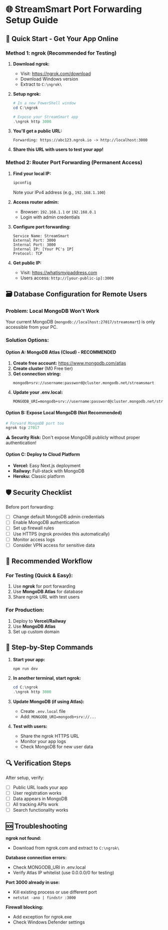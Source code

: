 # 🌐 StreamSmart Port Forwarding Setup Guide

## 🚀 Quick Start - Get Your App Online

### Method 1: ngrok (Recommended for Testing)

1. **Download ngrok:**
   - Visit: https://ngrok.com/download
   - Download Windows version
   - Extract to `C:\ngrok\`

2. **Setup ngrok:**
   ```powershell
   # In a new PowerShell window
   cd C:\ngrok
   
   # Expose your StreamSmart app
   .\ngrok http 3000
   ```

3. **You'll get a public URL:**
   ```
   Forwarding: https://abc123.ngrok.io -> http://localhost:3000
   ```

4. **Share this URL with users to test your app!**

### Method 2: Router Port Forwarding (Permanent Access)

1. **Find your local IP:**
   ```powershell
   ipconfig
   ```
   Note your IPv4 address (e.g., `192.168.1.100`)

2. **Access router admin:**
   - Browser: `192.168.1.1` or `192.168.0.1`
   - Login with admin credentials

3. **Configure port forwarding:**
   ```
   Service Name: StreamSmart
   External Port: 3000
   Internal Port: 3000
   Internal IP: [Your PC's IP]
   Protocol: TCP
   ```

4. **Get public IP:**
   - Visit: https://whatismyipaddress.com
   - Users access: `http://[your-public-ip]:3000`

## 🗃️ Database Configuration for Remote Users

### Problem: Local MongoDB Won't Work
Your current MongoDB (`mongodb://localhost:27017/streamsmart`) is only accessible from your PC.

### Solution Options:

#### Option A: MongoDB Atlas (Cloud) - RECOMMENDED
1. **Create free account:** https://www.mongodb.com/atlas
2. **Create cluster** (M0 Free tier)
3. **Get connection string:**
   ```
   mongodb+srv://username:password@cluster.mongodb.net/streamsmart
   ```
4. **Update your .env.local:**
   ```
   MONGODB_URI=mongodb+srv://username:password@cluster.mongodb.net/streamsmart
   ```

#### Option B: Expose Local MongoDB (Not Recommended)
```powershell
# Forward MongoDB port too
ngrok tcp 27017
```
**⚠️ Security Risk:** Don't expose MongoDB publicly without proper authentication!

#### Option C: Deploy to Cloud Platform
- **Vercel:** Easy Next.js deployment
- **Railway:** Full-stack with MongoDB
- **Heroku:** Classic platform

## 🛡️ Security Checklist

Before port forwarding:

- [ ] Change default MongoDB admin credentials
- [ ] Enable MongoDB authentication
- [ ] Set up firewall rules
- [ ] Use HTTPS (ngrok provides this automatically)
- [ ] Monitor access logs
- [ ] Consider VPN access for sensitive data

## 🚀 Recommended Workflow

### For Testing (Quick & Easy):
1. Use **ngrok** for port forwarding
2. Use **MongoDB Atlas** for database
3. Share ngrok URL with test users

### For Production:
1. Deploy to **Vercel/Railway**
2. Use **MongoDB Atlas**
3. Set up custom domain

## 📝 Step-by-Step Commands

1. **Start your app:**
   ```powershell
   npm run dev
   ```

2. **In another terminal, start ngrok:**
   ```powershell
   cd C:\ngrok
   .\ngrok http 3000
   ```

3. **Update MongoDB (if using Atlas):**
   - Create `.env.local` file
   - Add: `MONGODB_URI=mongodb+srv://...`

4. **Test with users:**
   - Share the ngrok HTTPS URL
   - Monitor your app logs
   - Check MongoDB for new user data

## 🔍 Verification Steps

After setup, verify:
- [ ] Public URL loads your app
- [ ] User registration works
- [ ] Data appears in MongoDB
- [ ] All tracking APIs work
- [ ] Search functionality works

## 🆘 Troubleshooting

**ngrok not found:**
- Download from ngrok.com and extract to `C:\ngrok\`

**Database connection errors:**
- Check MONGODB_URI in .env.local
- Verify Atlas IP whitelist (use 0.0.0.0/0 for testing)

**Port 3000 already in use:**
- Kill existing process or use different port
- `netstat -ano | findstr :3000`

**Firewall blocking:**
- Add exception for ngrok.exe
- Check Windows Defender settings 